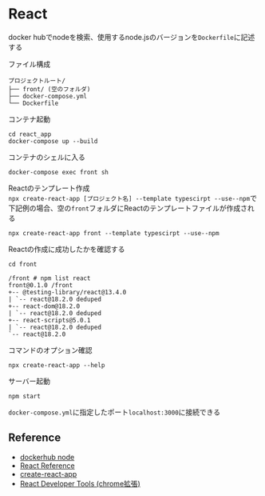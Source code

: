 # React

docker hubでnodeを検索、使用するnode.jsのバージョンを`Dockerfile`に記述する

ファイル構成
```
プロジェクトルート/
├── front/ (空のフォルダ)
├── docker-compose.yml
└── Dockerfile
```

コンテナ起動
```
cd react_app
docker-compose up --build
```

コンテナのシェルに入る
```
docker-compose exec front sh
```

Reactのテンプレート作成<br>
`npx create-react-app [プロジェクト名] --template typescirpt --use--npm`で下記例の場合、空の`front`フォルダにReactのテンプレートファイルが作成される
```
npx create-react-app front --template typescirpt --use--npm
```

Reactの作成に成功したかを確認する
```
cd front

/front # npm list react
front@0.1.0 /front
+-- @testing-library/react@13.4.0
| `-- react@18.2.0 deduped
+-- react-dom@18.2.0
| `-- react@18.2.0 deduped
+-- react-scripts@5.0.1
| `-- react@18.2.0 deduped
`-- react@18.2.0
```

コマンドのオプション確認
```
npx create-react-app --help
```

サーバー起動
```
npm start
```
`docker-compose.yml`に指定したポート`localhost:3000`に接続できる



## Reference
- [dockerhub node](https://hub.docker.com/_/node)
- [React Reference](https://react.dev/reference/react)
- [create-react-app](https://github.com/facebook/create-react-app)
- [React Developer Tools (chrome拡張)](https://chromewebstore.google.com/detail/react-developer-tools/fmkadmapgofadopljbjfkapdkoienihi?pli=1)